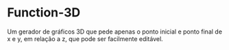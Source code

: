 # Function-3D
Um gerador de gráficos 3D que pede apenas o ponto inicial e ponto final de x e y, em relação a z, que pode ser facilmente editável.
